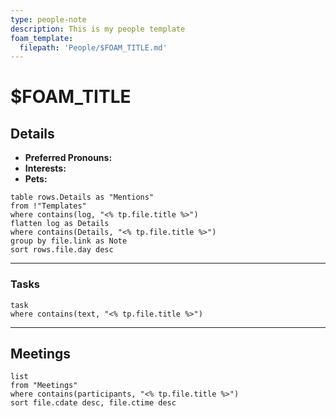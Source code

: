 ```yaml
---
type: people-note
description: This is my people template
foam_template:
  filepath: 'People/$FOAM_TITLE.md'
---
```


# $FOAM_TITLE

## Details

- **Preferred Pronouns:** 
- **Interests:** 
- **Pets:** 

```dataview
table rows.Details as "Mentions"
from !"Templates"
where contains(log, "<% tp.file.title %>")
flatten log as Details
where contains(Details, "<% tp.file.title %>")
group by file.link as Note
sort rows.file.day desc
```
___

### Tasks

```dataview
task
where contains(text, "<% tp.file.title %>")
```

---

## Meetings

```dataview
list
from "Meetings"
where contains(participants, "<% tp.file.title %>")
sort file.cdate desc, file.ctime desc
```
